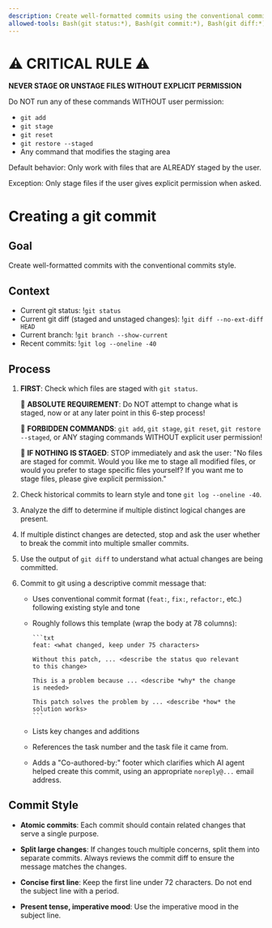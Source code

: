 ```yaml
---
description: Create well-formatted commits using the conventional commits style
allowed-tools: Bash(git status:*), Bash(git commit:*), Bash(git diff:*), Bash(git log:*)
---
```


# ⚠️ CRITICAL RULE ⚠️

**NEVER STAGE OR UNSTAGE FILES WITHOUT EXPLICIT PERMISSION**

Do NOT run any of these commands WITHOUT user permission:

- `git add`
- `git stage`
- `git reset`
- `git restore --staged`
- Any command that modifies the staging area

Default behavior: Only work with files that are ALREADY staged by the
user.

Exception: Only stage files if the user gives explicit permission when
asked.

# Creating a git commit

## Goal

Create well-formatted commits with the conventional commits style.

## Context

- Current git status: !`git status`
- Current git diff (staged and unstaged changes): !`git diff --no-ext-diff HEAD`
- Current branch: !`git branch --show-current`
- Recent commits: !`git log --oneline -40`

## Process

1. **FIRST**: Check which files are staged with `git status`.

   🚨 **ABSOLUTE REQUIREMENT**: Do NOT attempt to change what is
   staged, now or at any later point in this 6-step process!

   🚨 **FORBIDDEN COMMANDS**: `git add`, `git stage`, `git reset`,
   `git restore --staged`, or ANY staging commands WITHOUT explicit
   user permission!

   🛑 **IF NOTHING IS STAGED**: STOP immediately and ask the user: "No
   files are staged for commit. Would you like me to stage all
   modified files, or would you prefer to stage specific files
   yourself? If you want me to stage files, please give explicit
   permission."

2. Check historical commits to learn style and tone
   `git log --oneline -40`.

3. Analyze the diff to determine if multiple distinct logical changes
   are present.

4. If multiple distinct changes are detected, stop and ask the user
   whether to break the commit into multiple smaller commits.

5. Use the output of `git diff` to understand what actual changes are
   being committed.

6. Commit to git using a descriptive commit message that:

   - Uses conventional commit format (`feat:`, `fix:`, `refactor:`, etc.)
     following existing style and tone

   - Roughly follows this template (wrap the body at 78 columns):

         ```txt
         feat: <what changed, keep under 75 characters>

         Without this patch, ... <describe the status quo relevant
         to this change>

         This is a problem because ... <describe *why* the change
         is needed>

         This patch solves the problem by ... <describe *how* the
         solution works>
         ```

   - Lists key changes and additions

   - References the task number and the task file it came from.

   - Adds a "Co-authored-by:" footer which clarifies which AI agent
     helped create this commit, using an appropriate `noreply@...`
     email address.

## Commit Style

- **Atomic commits**: Each commit should contain related changes that
  serve a single purpose.

- **Split large changes**: If changes touch multiple concerns, split
  them into separate commits. Always reviews the commit diff to ensure
  the message matches the changes.

- **Concise first line**: Keep the first line under 72 characters. Do
  not end the subject line with a period.

- **Present tense, imperative mood**: Use the imperative mood in the
  subject line.
